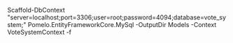 Scaffold-DbContext "server=localhost;port=3306;user=root;password=4094;database=vote_system;" Pomelo.EntityFrameworkCore.MySql -OutputDir Models -Context VoteSystemContext -f
